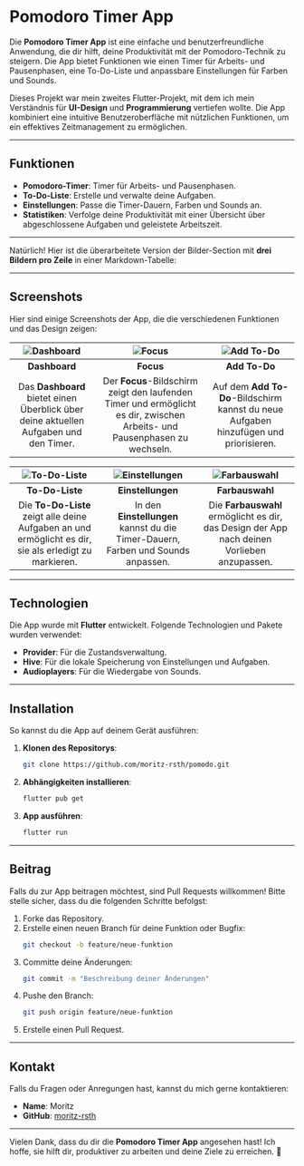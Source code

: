 # Pomodoro Timer App

Die **Pomodoro Timer App** ist eine einfache und benutzerfreundliche Anwendung, die dir hilft, deine Produktivität mit der Pomodoro-Technik zu steigern. Die App bietet Funktionen wie einen Timer für Arbeits- und Pausenphasen, eine To-Do-Liste und anpassbare Einstellungen für Farben und Sounds.

Dieses Projekt war mein zweites Flutter-Projekt, mit dem ich mein Verständnis für **UI-Design** und **Programmierung** vertiefen wollte. Die App kombiniert eine intuitive Benutzeroberfläche mit nützlichen Funktionen, um ein effektives Zeitmanagement zu ermöglichen.

---

## Funktionen

- **Pomodoro-Timer**: Timer für Arbeits- und Pausenphasen.
- **To-Do-Liste**: Erstelle und verwalte deine Aufgaben.
- **Einstellungen**: Passe die Timer-Dauern, Farben und Sounds an.
- **Statistiken**: Verfolge deine Produktivität mit einer Übersicht über abgeschlossene Aufgaben und geleistete Arbeitszeit.

---
Natürlich! Hier ist die überarbeitete Version der Bilder-Section mit **drei Bildern pro Zeile** in einer Markdown-Tabelle:

---

## Screenshots

Hier sind einige Screenshots der App, die die verschiedenen Funktionen und das Design zeigen:

| ![Dashboard](https://github.com/user-attachments/assets/09211f34-4e53-4963-9428-afa3eece489b) | ![Focus](https://github.com/user-attachments/assets/fff773bd-014b-4107-b99b-498ac740d357) | ![Add To-Do](https://github.com/user-attachments/assets/d760a0d0-a336-4d93-bd5c-28dd7602211b) |
|:---:|:---:|:---:|
| **Dashboard** | **Focus** | **Add To-Do** |
| Das **Dashboard** bietet einen Überblick über deine aktuellen Aufgaben und den Timer. | Der **Focus**-Bildschirm zeigt den laufenden Timer und ermöglicht es dir, zwischen Arbeits- und Pausenphasen zu wechseln. | Auf dem **Add To-Do**-Bildschirm kannst du neue Aufgaben hinzufügen und priorisieren. |

| ![To-Do-Liste](https://github.com/user-attachments/assets/3b93e3eb-1949-4e53-a6fc-ad35c2436e8b) | ![Einstellungen](https://github.com/user-attachments/assets/26156100-6961-4837-bb34-b989c9c16111) | ![Farbauswahl](https://github.com/user-attachments/assets/9c9fa0dd-54a0-42ef-9579-13ab7fdea658) |
|:---:|:---:|:---:|
| **To-Do-Liste** | **Einstellungen** | **Farbauswahl** |
| Die **To-Do-Liste** zeigt alle deine Aufgaben an und ermöglicht es dir, sie als erledigt zu markieren. | In den **Einstellungen** kannst du die Timer-Dauern, Farben und Sounds anpassen. | Die **Farbauswahl** ermöglicht es dir, das Design der App nach deinen Vorlieben anzupassen. |

---

## Technologien

Die App wurde mit **Flutter** entwickelt. Folgende Technologien und Pakete wurden verwendet:

- **Provider**: Für die Zustandsverwaltung.
- **Hive**: Für die lokale Speicherung von Einstellungen und Aufgaben.
- **Audioplayers**: Für die Wiedergabe von Sounds.

---

## Installation

So kannst du die App auf deinem Gerät ausführen:

1. **Klonen des Repositorys**:
   ```bash
   git clone https://github.com/moritz-rsth/pomodo.git
   ```

2. **Abhängigkeiten installieren**:
   ```bash
   flutter pub get
   ```

3. **App ausführen**:
   ```bash
   flutter run
   ```

---

## Beitrag

Falls du zur App beitragen möchtest, sind Pull Requests willkommen! Bitte stelle sicher, dass du die folgenden Schritte befolgst:

1. Forke das Repository.
2. Erstelle einen neuen Branch für deine Funktion oder Bugfix:
   ```bash
   git checkout -b feature/neue-funktion
   ```
3. Committe deine Änderungen:
   ```bash
   git commit -m "Beschreibung deiner Änderungen"
   ```
4. Pushe den Branch:
   ```bash
   git push origin feature/neue-funktion
   ```
5. Erstelle einen Pull Request.

---

## Kontakt

Falls du Fragen oder Anregungen hast, kannst du mich gerne kontaktieren:

- **Name**: Moritz
- **GitHub**: [moritz-rsth](https://github.com/moritz-rsth)

---

Vielen Dank, dass du dir die **Pomodoro Timer App** angesehen hast! Ich hoffe, sie hilft dir, produktiver zu arbeiten und deine Ziele zu erreichen. 🚀
